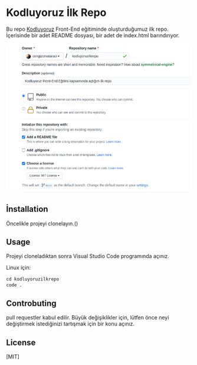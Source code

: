 # Kodluyoruz İlk Repo

Bu repo [Kodluyoruz](https://www.kodluyoruz.org/) Front-End eğitiminde oluşturduğumuz ilk repo. İçerisinde bir adet README dosyası, bir adet de index.html barındırıyor.

![örnek Proje](https://raw.githubusercontent.com/Kodluyoruz/taskforce/main/git/odev1/figures/github.png)

## İnstallation

Öncelikle projeyi clonelayın.()


## Usage

Projeyi cloneladıktan sonra Visual Studio Code programında açınız.

Linux için:


    cd kodluyoruzilkrepo
    code .

## Controbuting 
 
pull requestler kabul edilir. Büyük değişiklikler için, lütfen önce neyi değiştirmek istediğinizi tartışmak için bir konu açınız.

## License

[MIT]